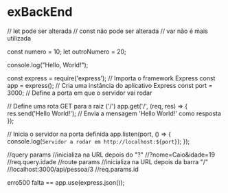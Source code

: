 # exBackEnd
// let pode ser alterada
// const não pode ser alterada
// var não é mais utilizada

const numero = 10;
let outroNumero = 20;

console.log("Hello, World!");

const express = require('express'); // Importa o framework Express
const app = express(); // Cria uma instância do aplicativo Express
const port = 3000; // Define a porta em que o servidor vai rodar

// Define uma rota GET para a raiz ('/')
app.get('/', (req, res) => {
  res.send('Hello World!'); // Envia a mensagem 'Hello World!' como resposta
});

// Inicia o servidor na porta definida
app.listen(port, () => {
console.log(`Servidor a rodar em http://localhost:${port}`);
});



//query params
    //inicializa na URL depois do "?"
    //?nome=Caio&idade=19
    //req.query.idade
    //route params
    //inicializa na URL depois da barra "/"
    //localhost:3000/api/pessoa/3
    //req.params.id

erro500 falta == app.use(express.json());






